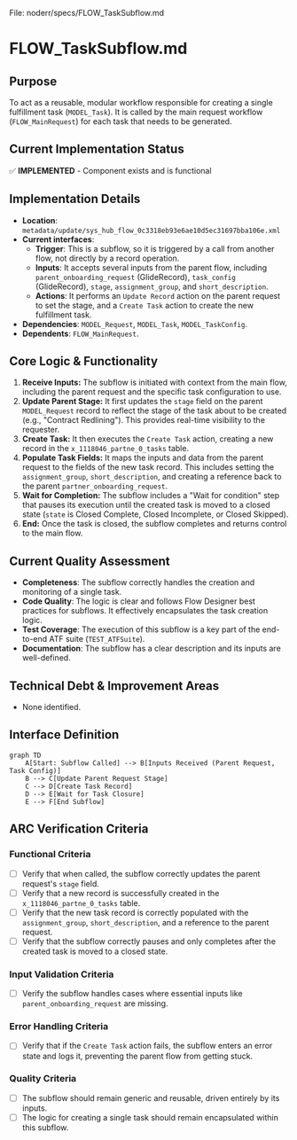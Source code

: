 File: noderr/specs/FLOW_TaskSubflow.md

# FLOW_TaskSubflow.md

## Purpose
To act as a reusable, modular workflow responsible for creating a single fulfillment task (`MODEL_Task`). It is called by the main request workflow (`FLOW_MainRequest`) for each task that needs to be generated.

## Current Implementation Status
✅ **IMPLEMENTED** - Component exists and is functional

## Implementation Details
- **Location**: `metadata/update/sys_hub_flow_0c3318eb93e6ae10d5ec31697bba106e.xml`
- **Current interfaces**:
    - **Trigger**: This is a subflow, so it is triggered by a call from another flow, not directly by a record operation.
    - **Inputs**: It accepts several inputs from the parent flow, including `parent_onboarding_request` (GlideRecord), `task_config` (GlideRecord), `stage`, `assignment_group`, and `short_description`.
    - **Actions**: It performs an `Update Record` action on the parent request to set the stage, and a `Create Task` action to create the new fulfillment task.
- **Dependencies**: `MODEL_Request`, `MODEL_Task`, `MODEL_TaskConfig`.
- **Dependents**: `FLOW_MainRequest`.

## Core Logic & Functionality
1.  **Receive Inputs:** The subflow is initiated with context from the main flow, including the parent request and the specific task configuration to use.
2.  **Update Parent Stage:** It first updates the `stage` field on the parent `MODEL_Request` record to reflect the stage of the task about to be created (e.g., "Contract Redlining"). This provides real-time visibility to the requester.
3.  **Create Task:** It then executes the `Create Task` action, creating a new record in the `x_1118046_partne_0_tasks` table.
4.  **Populate Task Fields:** It maps the inputs and data from the parent request to the fields of the new task record. This includes setting the `assignment_group`, `short_description`, and creating a reference back to the parent `partner_onboarding_request`.
5.  **Wait for Completion:** The subflow includes a "Wait for condition" step that pauses its execution until the created task is moved to a closed state (`state` is Closed Complete, Closed Incomplete, or Closed Skipped).
6.  **End:** Once the task is closed, the subflow completes and returns control to the main flow.

## Current Quality Assessment
- **Completeness**: The subflow correctly handles the creation and monitoring of a single task.
- **Code Quality**: The logic is clear and follows Flow Designer best practices for subflows. It effectively encapsulates the task creation logic.
- **Test Coverage**: The execution of this subflow is a key part of the end-to-end ATF suite (`TEST_ATFSuite`).
- **Documentation**: The subflow has a clear description and its inputs are well-defined.

## Technical Debt & Improvement Areas
- None identified.

## Interface Definition
```mermaid
graph TD
    A[Start: Subflow Called] --> B[Inputs Received (Parent Request, Task Config)]
    B --> C[Update Parent Request Stage]
    C --> D[Create Task Record]
    D --> E[Wait for Task Closure]
    E --> F[End Subflow]
```

## ARC Verification Criteria

### Functional Criteria
- [ ] Verify that when called, the subflow correctly updates the parent request's `stage` field.
- [ ] Verify that a new record is successfully created in the `x_1118046_partne_0_tasks` table.
- [ ] Verify that the new task record is correctly populated with the `assignment_group`, `short_description`, and a reference to the parent request.
- [ ] Verify that the subflow correctly pauses and only completes after the created task is moved to a closed state.

### Input Validation Criteria  
- [ ] Verify the subflow handles cases where essential inputs like `parent_onboarding_request` are missing.

### Error Handling Criteria
- [ ] Verify that if the `Create Task` action fails, the subflow enters an error state and logs it, preventing the parent flow from getting stuck.

### Quality Criteria
- [ ] The subflow should remain generic and reusable, driven entirely by its inputs.
- [ ] The logic for creating a single task should remain encapsulated within this subflow.